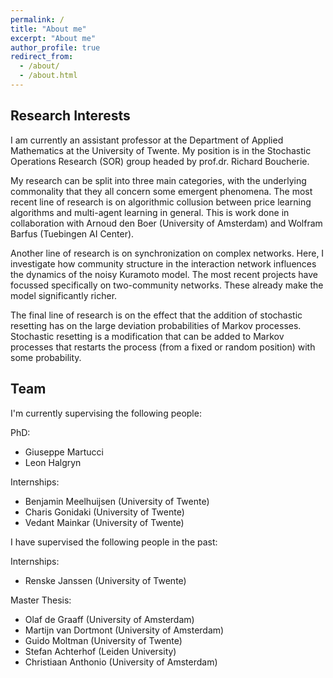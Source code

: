 ```yaml
---
permalink: /
title: "About me"
excerpt: "About me"
author_profile: true
redirect_from: 
  - /about/
  - /about.html
---
```


## Research Interests

I am currently an assistant professor at the Department of Applied Mathematics at the University of Twente. My position is in the Stochastic Operations Research (SOR) group headed by prof.dr. Richard Boucherie. 

My research can be split into three main categories, with the underlying commonality that they all concern some emergent phenomena. The most recent line of research is on algorithmic collusion between price learning algorithms and multi-agent learning in general. This is work done in collaboration with Arnoud den Boer (University of Amsterdam) and Wolfram Barfus (Tuebingen AI Center).

Another line of research is on synchronization on complex networks. Here, I investigate how community structure in the interaction network influences the dynamics of the noisy Kuramoto model. The most recent projects have focussed specifically on two-community networks. These already make the model significantly richer.

The final line of research is on the effect that the addition of stochastic resetting has on the large deviation probabilities of Markov processes. Stochastic resetting is a modification that can be added to Markov processes that restarts the process (from a fixed or random position) with some probability.

## Team
I'm currently supervising the following people:

PhD:
* Giuseppe Martucci
* Leon Halgryn 

Internships:
* Benjamin Meelhuijsen (University of Twente)
* Charis Gonidaki (University of Twente)
* Vedant Mainkar (University of Twente)

I have supervised the following people in the past:

Internships:
* Renske Janssen (University of Twente)

Master Thesis:
* Olaf de Graaff (University of Amsterdam)
* Martijn van Dortmont (University of Amsterdam)
* Guido Moltman (University of Twente)
* Stefan Achterhof (Leiden University)
* Christiaan Anthonio (University of Amsterdam)
